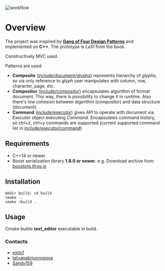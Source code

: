 ![workflow](https://github.com/extio1/text_editor/actions/workflows/on_pull_request.yml/badge.svg)   

# Overview
The project was inspired by [**Gang of Four Design Patterns**](https://springframework.guru/gang-of-four-design-patterns/) and implemented on **C++**. The prototype is *LeXI* from the book.    

Constructively MVC used.

Patterns are used:
* **Composite** ([include/document/glyphs](https://github.com/extio1/text_editor/tree/release/include/document/glyphs)) represents hierarchy of *glyph*s, so via only reference to *glyph* user manipulates with column, row, character, page, etc.
* **Compositor** ([include/compositor](https://github.com/extio1/text_editor/tree/release/include/compositor)) encapsulates algorithm of format document. This way, there is possibility to change it in runtime. Also there's low cohesion between algorithm (compositor) and data structure (document).
* **Command** ([include/executor](https://github.com/extio1/text_editor/tree/release/include/executor)) gives API to operate with document via *Executor* object executing *Command*. Encapsulates command history, so ctrl+z, ctrl+y commands are supported (current supported command list in [include/executor/command](https://github.com/extio1/text_editor/tree/release/include/executor/command))

## Requirements
* C++14 or newer
* Boost serialization library **1.8.0 or newer**. e.g. Download archive from [boostorg.jfrog.io](https://boostorg.jfrog.io/artifactory/main/release/1.80.0/source/boost_1_80_0.tar.gz)

## Installation
```shell
mkdir build; cd build
cmake ..
cmake —build .
```
## Usage
Cmake builds **text_editor** executable in build.

### Contacts
* [extio1](https://github.com/extio1)
* [tatyanakrivonogova](https://github.com/tatyanakrivonogova)
* [Sandy159](https://github.com/Sandy159)
